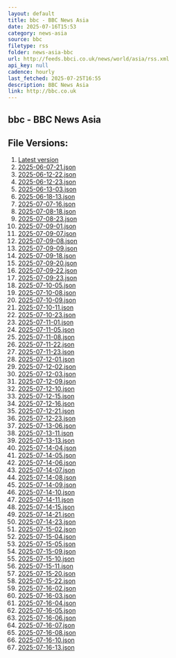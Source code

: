 ```yaml
---
layout: default
title: bbc - BBC News Asia
date: 2025-07-16T15:53
category: news-asia
source: bbc
filetype: rss
folder: news-asia-bbc
url: http://feeds.bbci.co.uk/news/world/asia/rss.xml
api_key: null
cadence: hourly
last_fetched: 2025-07-25T16:55
description: BBC News Asia
link: http://bbc.co.uk
---
```


## bbc - BBC News Asia

<div id="data-chart"></div>
<div id="data-table"></div>
<script>
document.addEventListener('DOMContentLoaded', function(){
  document.getElementById('data-table').textContent = 'This source isn't supported for tables yet.';
});
</script>

## File Versions:
1. [Latest version](./latest.json)
2. [2025-06-07-21.json](./2025-06-07-21.json)
3. [2025-06-12-22.json](./2025-06-12-22.json)
4. [2025-06-12-23.json](./2025-06-12-23.json)
5. [2025-06-13-03.json](./2025-06-13-03.json)
6. [2025-06-18-13.json](./2025-06-18-13.json)
7. [2025-07-07-16.json](./2025-07-07-16.json)
8. [2025-07-08-18.json](./2025-07-08-18.json)
9. [2025-07-08-23.json](./2025-07-08-23.json)
10. [2025-07-09-01.json](./2025-07-09-01.json)
11. [2025-07-09-07.json](./2025-07-09-07.json)
12. [2025-07-09-08.json](./2025-07-09-08.json)
13. [2025-07-09-09.json](./2025-07-09-09.json)
14. [2025-07-09-18.json](./2025-07-09-18.json)
15. [2025-07-09-20.json](./2025-07-09-20.json)
16. [2025-07-09-22.json](./2025-07-09-22.json)
17. [2025-07-09-23.json](./2025-07-09-23.json)
18. [2025-07-10-05.json](./2025-07-10-05.json)
19. [2025-07-10-08.json](./2025-07-10-08.json)
20. [2025-07-10-09.json](./2025-07-10-09.json)
21. [2025-07-10-11.json](./2025-07-10-11.json)
22. [2025-07-10-23.json](./2025-07-10-23.json)
23. [2025-07-11-01.json](./2025-07-11-01.json)
24. [2025-07-11-05.json](./2025-07-11-05.json)
25. [2025-07-11-08.json](./2025-07-11-08.json)
26. [2025-07-11-22.json](./2025-07-11-22.json)
27. [2025-07-11-23.json](./2025-07-11-23.json)
28. [2025-07-12-01.json](./2025-07-12-01.json)
29. [2025-07-12-02.json](./2025-07-12-02.json)
30. [2025-07-12-03.json](./2025-07-12-03.json)
31. [2025-07-12-09.json](./2025-07-12-09.json)
32. [2025-07-12-10.json](./2025-07-12-10.json)
33. [2025-07-12-15.json](./2025-07-12-15.json)
34. [2025-07-12-16.json](./2025-07-12-16.json)
35. [2025-07-12-21.json](./2025-07-12-21.json)
36. [2025-07-12-23.json](./2025-07-12-23.json)
37. [2025-07-13-06.json](./2025-07-13-06.json)
38. [2025-07-13-11.json](./2025-07-13-11.json)
39. [2025-07-13-13.json](./2025-07-13-13.json)
40. [2025-07-14-04.json](./2025-07-14-04.json)
41. [2025-07-14-05.json](./2025-07-14-05.json)
42. [2025-07-14-06.json](./2025-07-14-06.json)
43. [2025-07-14-07.json](./2025-07-14-07.json)
44. [2025-07-14-08.json](./2025-07-14-08.json)
45. [2025-07-14-09.json](./2025-07-14-09.json)
46. [2025-07-14-10.json](./2025-07-14-10.json)
47. [2025-07-14-11.json](./2025-07-14-11.json)
48. [2025-07-14-15.json](./2025-07-14-15.json)
49. [2025-07-14-21.json](./2025-07-14-21.json)
50. [2025-07-14-23.json](./2025-07-14-23.json)
51. [2025-07-15-02.json](./2025-07-15-02.json)
52. [2025-07-15-04.json](./2025-07-15-04.json)
53. [2025-07-15-05.json](./2025-07-15-05.json)
54. [2025-07-15-09.json](./2025-07-15-09.json)
55. [2025-07-15-10.json](./2025-07-15-10.json)
56. [2025-07-15-11.json](./2025-07-15-11.json)
57. [2025-07-15-20.json](./2025-07-15-20.json)
58. [2025-07-15-22.json](./2025-07-15-22.json)
59. [2025-07-16-02.json](./2025-07-16-02.json)
60. [2025-07-16-03.json](./2025-07-16-03.json)
61. [2025-07-16-04.json](./2025-07-16-04.json)
62. [2025-07-16-05.json](./2025-07-16-05.json)
63. [2025-07-16-06.json](./2025-07-16-06.json)
64. [2025-07-16-07.json](./2025-07-16-07.json)
65. [2025-07-16-08.json](./2025-07-16-08.json)
66. [2025-07-16-10.json](./2025-07-16-10.json)
67. [2025-07-16-13.json](./2025-07-16-13.json)
